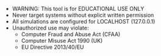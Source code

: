 - WARNING: This tool is for EDUCATIONAL USE ONLY
- Never target systems without explicit written permission
- All simulations are configured for LOCALHOST (127.0.0.1)
- Unauthorized use may violate:
   * Computer Fraud and Abuse Act (CFAA)
   * Computer Misuse Act 1990 (UK)
   * EU Directive 2013/40/EU
